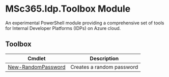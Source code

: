 ﻿<!-- document type: module
Help Version: 0.2.0
HelpInfoUri:
Locale: en-US
Module Guid: 725b7a9f-7858-43b1-876f-6db9fbc0f01e
Module Name: MSc365.Idp.Toolbox
ms.date: 10/04/2025
PlatyPS schema version: 2024-05-01
title: MSc365.Idp.Toolbox Module
-->

# MSc365.Idp.Toolbox Module

An experimental PowerShell module providing a comprehensive set of tools for Internal Developer Platforms (IDPs) on Azure cloud.

## Toolbox

| Cmdlet | Description |
| --- | --- |
| [New-RandomPassword](New-RandomPassword.md) | Creates a random password |
